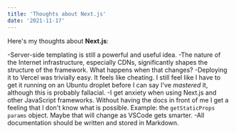 ```yaml
---
title: 'Thoughts about Next.js'
date: '2021-11-17'
---
```


Here's my thoughts about **Next.js**:

 -Server-side templating is still a powerful and useful idea. 
 -The nature of the Internet infrastructure, especially CDNs, significantly shapes the structure of the framework. What happens when that changes?
 -Deploying it to Vercel was trivially easy. It feels like cheating. I still feel like I have to get it running on an Ubuntu droplet before I can say I've *mastered* it, although this is probably fallacial.
 -I get anxiety when using Next.js and other JavaScript frameworks. Without having the docs in front of me I get a feeling that I don't know what is possible. Example: the `getStaticProps params` object. Maybe that will change as VSCode gets smarter.
 -All documentation should be written and stored in Markdown. 
